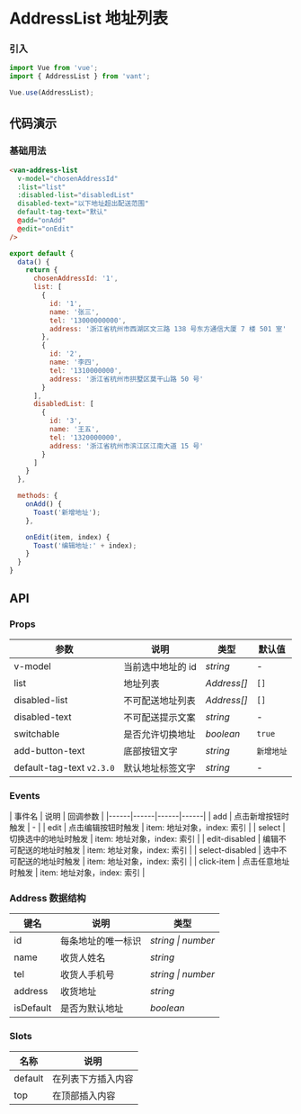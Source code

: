 # AddressList 地址列表

### 引入

``` javascript
import Vue from 'vue';
import { AddressList } from 'vant';

Vue.use(AddressList);
```

## 代码演示

### 基础用法

```html
<van-address-list
  v-model="chosenAddressId"
  :list="list"
  :disabled-list="disabledList"
  disabled-text="以下地址超出配送范围"
  default-tag-text="默认"
  @add="onAdd"
  @edit="onEdit"
/>
```

```javascript
export default {
  data() {
    return {
      chosenAddressId: '1',
      list: [
        {
          id: '1',
          name: '张三',
          tel: '13000000000',
          address: '浙江省杭州市西湖区文三路 138 号东方通信大厦 7 楼 501 室'
        },
        {
          id: '2',
          name: '李四',
          tel: '1310000000',
          address: '浙江省杭州市拱墅区莫干山路 50 号'
        }
      ],
      disabledList: [
        {
          id: '3',
          name: '王五',
          tel: '1320000000',
          address: '浙江省杭州市滨江区江南大道 15 号'
        }
      ]
    }
  },

  methods: {
    onAdd() {
      Toast('新增地址');
    },

    onEdit(item, index) {
      Toast('编辑地址:' + index);
    }
  }
}
```

## API

### Props

| 参数 | 说明 | 类型 | 默认值 |
|------|------|------|------|
| v-model | 当前选中地址的 id | *string* | - |
| list | 地址列表 | *Address[]* | `[]` |
| disabled-list | 不可配送地址列表 | *Address[]* | `[]` |
| disabled-text | 不可配送提示文案 | *string* | - |
| switchable | 是否允许切换地址 | *boolean* | `true` |
| add-button-text | 底部按钮文字 | *string* | `新增地址` |
| default-tag-text `v2.3.0` | 默认地址标签文字 | *string* | - |

### Events

| 事件名 | 说明 | 回调参数 |
|------|------|------|------|
| add | 点击新增按钮时触发 | - |
| edit | 点击编辑按钮时触发 | item: 地址对象，index: 索引 |
| select | 切换选中的地址时触发 | item: 地址对象，index: 索引 |
| edit-disabled | 编辑不可配送的地址时触发 | item: 地址对象，index: 索引 |
| select-disabled | 选中不可配送的地址时触发 | item: 地址对象，index: 索引 |
| click-item | 点击任意地址时触发 | item: 地址对象，index: 索引 |

### Address 数据结构

| 键名 | 说明 | 类型 |
|------|------|------|
| id | 每条地址的唯一标识 | *string \| number* |
| name | 收货人姓名 | *string* |
| tel | 收货人手机号 | *string \| number* |
| address | 收货地址 | *string* |
| isDefault | 是否为默认地址 | *boolean* |

### Slots

| 名称 | 说明 |
|------|------|
| default | 在列表下方插入内容 |
| top | 在顶部插入内容 |
